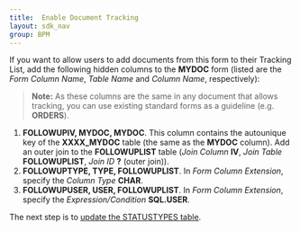 ```yaml
---
title:  Enable Document Tracking
layout: sdk_nav
group: BPM
---
```



If you want to allow users to add documents from this form to their
Tracking List, add the following hidden columns to the **MYDOC** form
(listed are the *Form Column Name*, *Table Name* and *Column Name*,
respectively):

> **Note:** As these columns are the same in any document that allows
tracking, you can use existing standard forms as a guideline (e.g.
**ORDERS**).



1.  **FOLLOWUPIV, MYDOC, MYDOC**. This column contains the autounique
    key of the **XXXX_MYDOC** table (the same as the **MYDOC** column).
    Add an outer join to the **FOLLOWUPLIST** table (*Join Column*
    **IV**, *Join Table* **FOLLOWUPLIST**, *Join ID* **?** (outer
    join)).
2.  **FOLLOWUPTYPE, TYPE, FOLLOWUPLIST**. In *Form Column Extension*,
    specify the *Column Type* **CHAR**.
3.  **FOLLOWUPUSER, USER, FOLLOWUPLIST**. In *Form Column Extension*,
    specify the *Expression/Condition* **SQL.USER**.

The next step is to [update the STATUSTYPES
table](Updating-the-STATUSTYPES-Table ).
